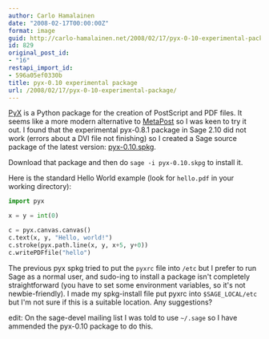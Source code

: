 ```yaml
---
author: Carlo Hamalainen
date: "2008-02-17T00:00:00Z"
format: image
guid: http://carlo-hamalainen.net/2008/02/17/pyx-0-10-experimental-package/
id: 829
original_post_id:
- "16"
restapi_import_id:
- 596a05ef0330b
title: pyx-0.10 experimental package
url: /2008/02/17/pyx-0-10-experimental-package/
---
```

[PyX](http://pyx.sourceforge.net/) is a Python package for the creation of PostScript and PDF files. It seems like a more modern alternative to [MetaPost](http://en.wikipedia.org/wiki/MetaPost) so I was keen to try it out. I found that the experimental pyx-0.8.1 package in Sage 2.10 did not work (errors about a DVI file not finishing) so I created a Sage source package of the latest version: [pyx-0.10.spkg](http://carlo-hamalainen.net/sage/pyx-0.10.spkg).

Download that package and then do ``sage -i pyx-0.10.skpg`` to install it.

Here is the standard Hello World example (look for ``hello.pdf`` in your working directory):

```python
import pyx

x = y = int(0)

c = pyx.canvas.canvas()  
c.text(x, y, "Hello, world!")  
c.stroke(pyx.path.line(x, y, x+5, y+0))  
c.writePDFfile("hello")
```

The previous pyx spkg tried to put the ``pyxrc`` file into ``/etc`` but I prefer to run Sage as a normal user, and sudo-ing to install a package isn't completely straightforward (you have to set some environment variables, so it's not newbie-friendly). I made my spkg-install file put pyxrc into ``$SAGE_LOCAL/etc`` but I'm not sure if this is a suitable location. Any suggestions?

edit: On the sage-devel mailing list I was told to use ``~/.sage`` so I have ammended the pyx-0.10 package to do this.
